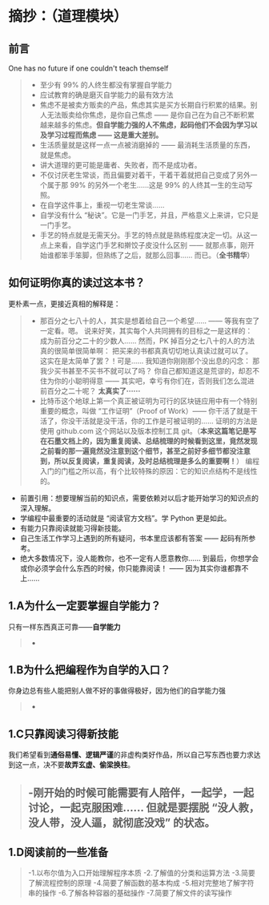 # 摘抄：（道理模块）
## 前言
One has no future if one couldn't teach themself
> - 至少有 99% 的人终生都没有掌握自学能力
> - 应试教育的确是磨灭自学能力的最有效方法
> - 焦虑不是被卖方贩卖的产品，焦虑其实是买方长期自行积累的结果。别人无法贩卖给你焦虑，是你自己焦虑 —— 是你自己在为自己不断积累越来越多的焦虑。**但自学能力强的人不焦虑，起码他们不会因为学习以及学习过程而焦虑 —— 这是重大差别。**
> - 生活质量就是这样一点一点被消磨掉的 —— 最消耗生活质量的东西，就是焦虑。
> - 讲大道理的更可能是庸者、失败者，而不是成功者。
> - 不仅讨厌老生常谈，而且偏要对着干，干着干着就把自己变成了另外一个属于那 99% 的另外一个老生……这是 99% 的人终其一生的生动写照。
> - 在自学这件事上，重视一切老生常谈……
> - 自学没有什么 “秘诀”。它是一门手艺，并且，严格意义上来讲，它只是一门手艺。
> - 手艺的特点就是无需天分。手艺的特点就是熟练程度决定一切。从这一点上来看，自学这门手艺和擀饺子皮没什么区别 —— 就那点事，刚开始谁都笨手笨脚，但熟练了之后，就那么回事…… 而已。（**全书精华**）
## 如何证明你真的读过这本书？
更朴素一点，更接近真相的解释是：
> - 那百分之七八十的人，其实是想着给自己一个希望……
—— 等我有空了一定看。嗯。
说来好笑，其实每个人共同拥有的目标之一是这样的：
 成为前百分之二十的少数人……
然而，PK 掉百分之七八十的人的方法真的很简单很简单啊：
 把买来的书都真真切切地认真读过就可以了。
这实在是太简单了罢？！可是…… 我知道你刚刚那个没出息的闪念：
 那我少买书甚至不买书不就可以了吗？
你自己都知道这是荒谬的，却忍不住为你的小聪明得意 —— 其实吧，幸亏有你们在，否则我们怎么混进前百分之二十呢？
**太真实了······**
> - 比特币这个地球上第一个真正被证明为可行的区块链应用中有一个特别重要的概念，叫做 “工作证明”（Proof of Work）—— 你干活了就是干活了，你没干活就是没干活，你的工作是可被证明的……
证明的方法是使用 github.com 这个网站以及版本控制工具 git。（**本来这篇笔记是写在石墨文档上的，因为重复阅读、总结梳理的时候看到这里，竟然发现之前看的那一遍竟然没注意到这个细节，甚至之前好多细节都没注意到，所以反复阅读，重复阅读，及时总结梳理是多么的重要啊！**）
编程入门的门槛之所以高，有个比较特殊的原因：它的知识点结构不是线性的。
- 前置引用：想要理解当前的知识点，需要依赖对以后才能开始学习的知识点的深入理解。
- 学编程中最重要的活动就是 “阅读官方文档”。学 Python 更是如此。
- 有能力只靠阅读就能习得新技能。
- 自己生活工作学习上遇到的所有疑问，书本里应该都有答案 —— 起码有所参考。
- 绝大多数情况下，没人能教你，也不一定有人愿意教你…… 到最后，你想学会或你必须学会什么东西的时候，你只能靠阅读！ —— 因为其实你谁都靠不上……
## 1.A为什么一定要掌握自学能力？
只有一样东西真正可靠——**自学能力**
> -
## 1.B为什么把编程作为自学的入口？
你身边总有些人能把别人做不好的事做得极好，因为他们的自学能力强
> -
## 1.C只靠阅读习得新技能
我们希望看到**通俗易懂、逻辑严谨**的非虚构类好作品，所以自己写东西也要力求达到这一点，决不要**故弄玄虚、偷梁换柱**。
> -刚开始的时候可能需要有人陪伴，一起学，一起讨论，一起克服困难…… 但就是要摆脱 “没人教，没人带，没人逼，就彻底没戏” 的状态。
> -
## 1.D阅读前的一些准备
> -1.以布尔值为入口开始理解程序本质
> -2.了解值的分类和运算方法
> -3.简要了解流程控制的原理
> -4.简要了解函数的基本构成
> -5.相对完整地了解字符串的操作
> -6.了解各种容器的基础操作
> -7.简要了解文件的读写操作